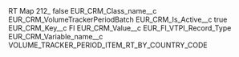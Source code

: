 <?xml version="1.0" encoding="UTF-8"?>
<CustomMetadata xmlns="http://soap.sforce.com/2006/04/metadata" xmlns:xsi="http://www.w3.org/2001/XMLSchema-instance" xmlns:xsd="http://www.w3.org/2001/XMLSchema">
    <label>RT Map 212_</label>
    <protected>false</protected>
    <values>
        <field>EUR_CRM_Class_name__c</field>
        <value xsi:type="xsd:string">EUR_CRM_VolumeTrackerPeriodBatch</value>
    </values>
    <values>
        <field>EUR_CRM_Is_Active__c</field>
        <value xsi:type="xsd:boolean">true</value>
    </values>
    <values>
        <field>EUR_CRM_Key__c</field>
        <value xsi:type="xsd:string">FI</value>
    </values>
    <values>
        <field>EUR_CRM_Value__c</field>
        <value xsi:type="xsd:string">EUR_FI_VTPI_Record_Type</value>
    </values>
    <values>
        <field>EUR_CRM_Variable_name__c</field>
        <value xsi:type="xsd:string">VOLUME_TRACKER_PERIOD_ITEM_RT_BY_COUNTRY_CODE</value>
    </values>
</CustomMetadata>
